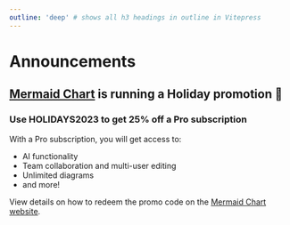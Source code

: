 ```yaml
---
outline: 'deep' # shows all h3 headings in outline in Vitepress
---
```


# Announcements

## [Mermaid Chart](https://www.mermaidchart.com/) is running a Holiday promotion 🎉

### Use <span class="text-[#FE3470]">HOLIDAYS2023</span> to get 25% off a Pro subscription

With a Pro subscription, you will get access to:

- AI functionality
- Team collaboration and multi-user editing
- Unlimited diagrams
- and more!

View details on how to redeem the promo code on the [Mermaid Chart website](https://www.mermaidchart.com/holiday-promo).
